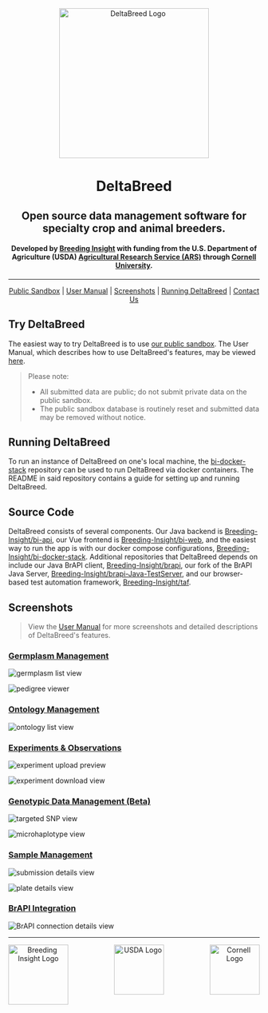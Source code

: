 <div align="center">
    <img src="./images/DeltaBreed.svg" alt="DeltaBreed Logo" width="300">
</div>

<h1 align="center">
    DeltaBreed
</h1>

<h2 align="center">
    Open source data management software for specialty crop and animal breeders.
</h2>

<h4 align="center">
    Developed by <a href="https://breedinginsight.org/">Breeding Insight</a> with funding from the U.S. Department of Agriculture (USDA) <a href="https://www.ars.usda.gov/">Agricultural Research Service (ARS)</a> through <a href="https://www.cornell.edu/">Cornell University</a>.
</h4>

____


<p align="center">
  <a href="https://sandbox.breedinginsight.net/">Public Sandbox</a> |
  <a href="https://breedinginsight.atlassian.net/wiki/x/I4AlZ">User Manual</a> |
  <a href="#screenshots">Screenshots</a> |
  <a href="https://github.com/Breeding-Insight/bi-docker-stack">Running DeltaBreed</a> |
  <a href="https://breedinginsight.org/contact-us/">Contact Us</a>
</p>

## Try DeltaBreed

The easiest way to try DeltaBreed is to use [our public sandbox](https://sandbox.breedinginsight.net/). The User Manual, which describes how to use DeltaBreed's features, may be viewed [here](https://breedinginsight.atlassian.net/wiki/x/I4AlZ).

> Please note: 
>    - All submitted data are public; do not submit private data on the public sandbox.
>    - The public sandbox database is routinely reset and submitted data may be removed without notice.


## Running DeltaBreed

To run an instance of DeltaBreed on one's local machine, the [bi-docker-stack](https://github.com/Breeding-Insight/bi-docker-stack) repository can be used to run DeltaBreed via docker containers. The README in said repository contains a guide for setting up and running DeltaBreed.


## Source Code

 DeltaBreed consists of several components. Our Java backend is [Breeding-Insight/bi-api](https://github.com/Breeding-Insight/bi-api), our Vue frontend is [Breeding-Insight/bi-web](https://github.com/Breeding-Insight/bi-web), and the easiest way to run the app is with our docker compose configurations, [Breeding-Insight/bi-docker-stack](https://github.com/Breeding-Insight/bi-docker-stack). Additional repositories that DeltaBreed depends on include our Java BrAPI client, [Breeding-Insight/brapi](https://github.com/Breeding-Insight/brapi), our fork of the BrAPI Java Server, [Breeding-Insight/brapi-Java-TestServer](https://github.com/Breeding-Insight/brapi-Java-TestServer), and our browser-based test automation framework, [Breeding-Insight/taf](https://github.com/Breeding-Insight/taf).


## Screenshots

> View the [User Manual](https://breedinginsight.atlassian.net/wiki/x/I4AlZ) for more screenshots and detailed descriptions of DeltaBreed's features.

### [Germplasm Management](https://breedinginsight.atlassian.net/wiki/x/Y4I1jQ)

![germplasm list view](./images/screenshots/germplasm.png)

![pedigree viewer](./images/screenshots/pedigree.png)

### [Ontology Management](https://breedinginsight.atlassian.net/wiki/x/2YM1jQ)

![ontology list view](./images/screenshots/ontology.png)

### [Experiments & Observations](https://breedinginsight.atlassian.net/wiki/x/xIQ1jQ)

![experiment upload preview](./images/screenshots/experiment_upload.png)

![experiment download view](./images/screenshots/experiment_download.png)

### [Genotypic Data Management (Beta)](https://breedinginsight.atlassian.net/wiki/x/04U1jQ)

![targeted SNP view](./images/screenshots/snp.png)

![microhaplotype view](./images/screenshots/microhaplotype.png)

### [Sample Management](https://breedinginsight.atlassian.net/wiki/x/ToY1jQ)

![submission details view](./images/screenshots/sample.png)

![plate details view](./images/screenshots/plate_details.png)


### [BrAPI Integration](https://breedinginsight.atlassian.net/wiki/x/2oY1jQ)

![BrAPI connection details view](./images/screenshots/brapi.png)


____

<div align="center">
    <img src="./images/BreedingInsight.svg" alt="Breeding Insight Logo" height="120" align="left">
    <img src="./images/USDA.svg" alt="USDA Logo" height="100" align="center">
    <img src="./images/Cornell.svg" alt="Cornell Logo" height="100" align="right">
</div>
